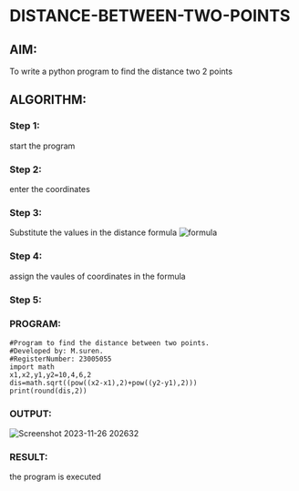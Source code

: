 # DISTANCE-BETWEEN-TWO-POINTS

## AIM:
To write a python program to find the distance two 2 points
## ALGORITHM:
### Step 1: 
start the program
### Step 2: 
enter the coordinates
### Step 3: 
Substitute the values in the distance formula  ![formula](/formula.JPG)
### Step 4: 
assign the vaules of coordinates in the formula
### Step 5: 

### PROGRAM:
```
#Program to find the distance between two points.
#Developed by: M.suren.
#RegisterNumber: 23005055
import math
x1,x2,y1,y2=10,4,6,2
dis=math.sqrt((pow((x2-x1),2)+pow((y2-y1),2)))
print(round(dis,2))
```
### OUTPUT:
![Screenshot 2023-11-26 202632](https://github.com/Msuren48106/DISTANCE-BETWEEN-TWO-POINTS/assets/150503875/357bc529-4b57-4066-8e83-fdebcd77dda9)
### RESULT:
the program is executed
